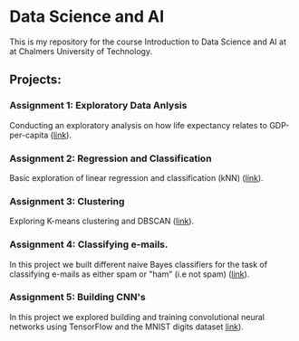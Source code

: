 # Data Science and AI
This is my repository for the course Introduction to Data Science and AI at at Chalmers University of Technology.

## Projects:

### Assignment 1: Exploratory Data Anlysis
Conducting an exploratory analysis on how life expectancy relates to GDP-per-capita ([link](https://github.com/calvinnsmith/Data-Science-and-AI/tree/main/DIT406/Ass%201)).
### Assignment 2: Regression and Classification
Basic exploration of linear regression and classification (kNN) ([link](https://github.com/calvinnsmith/Data-Science-and-AI/tree/main/DIT406/Ass%202)).
### Assignment 3: Clustering
Exploring K-means clustering and DBSCAN ([link](https://github.com/calvinnsmith/Data-Science-and-AI/tree/main/DIT406/Ass%203)).
### Assignment 4: Classifying e-mails.
In this project we built different naive Bayes classifiers for the task of classifying e-mails as either spam or "ham" (i.e not spam) ([link](https://github.com/calvinnsmith/Data-Science-and-AI/tree/main/DIT406/Ass%204)).
### Assignment 5: Building CNN's
In this project we explored building and training convolutional neural networks using TensorFlow and the MNIST digits dataset [link](https://github.com/calvinnsmith/Data-Science-and-AI/tree/main/DIT406/Ass%207)).
